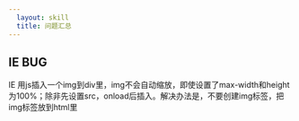```yaml
---
  layout: skill
  title: 问题汇总
---
```


## IE BUG

IE 用js插入一个img到div里，img不会自动缩放，即使设置了max-width和height为100%；除非先设置src，onload后插入。解决办法是，不要创建img标签，把img标签放到html里

